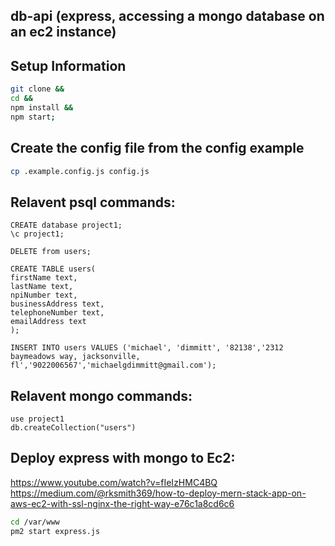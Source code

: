 ## db-api (express, accessing a mongo database on an ec2 instance)
<!--
## db-api (setup for a postgres db on aws RDS
-->

## Setup Information
```bash
git clone &&
cd &&
npm install &&
npm start;
```

## Create the config file from the config example
```bash
cp .example.config.js config.js
```

## Relavent psql commands:
```psql
CREATE database project1;
\c project1;

DELETE from users;

CREATE TABLE users(
firstName text,
lastName text,
npiNumber text,
businessAddress text,
telephoneNumber text,
emailAddress text
);

INSERT INTO users VALUES ('michael', 'dimmitt', '82138','2312 baymeadows way, jacksonville, fl','9022006567','michaelgdimmitt@gmail.com');
```

## Relavent mongo commands:
```
use project1
db.createCollection("users")
```


## Deploy express with mongo to Ec2:
https://www.youtube.com/watch?v=fIeIzHMC4BQ
https://medium.com/@rksmith369/how-to-deploy-mern-stack-app-on-aws-ec2-with-ssl-nginx-the-right-way-e76c1a8cd6c6

```bash
cd /var/www
pm2 start express.js
```
